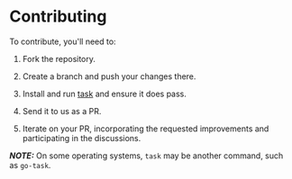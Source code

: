 # Contributing

To contribute, you'll need to:

1. Fork the repository.

2. Create a branch and push your changes there.

3. Install and run [task] and ensure it does pass.

4. Send it to us as a PR.

5. Iterate on your PR, incorporating the requested improvements and
   participating in the discussions.

**_NOTE:_** On some operating systems, ``task`` may be another command, such as ``go-task``.

[task]: https://taskfile.dev/
